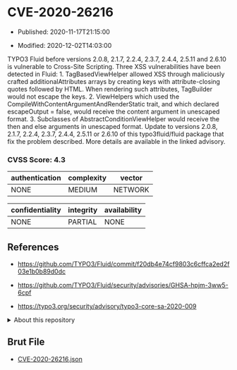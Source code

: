 # CVE-2020-26216

- Published: 2020-11-17T21:15:00

- Modified: 2020-12-02T14:03:00

TYPO3 Fluid before versions 2.0.8, 2.1.7, 2.2.4, 2.3.7, 2.4.4, 2.5.11 and 2.6.10 is vulnerable to Cross-Site Scripting. Three XSS vulnerabilities have been detected in Fluid: 1. TagBasedViewHelper allowed XSS through maliciously crafted additionalAttributes arrays by creating keys with attribute-closing quotes followed by HTML. When rendering such attributes, TagBuilder would not escape the keys. 2. ViewHelpers which used the CompileWithContentArgumentAndRenderStatic trait, and which declared escapeOutput = false, would receive the content argument in unescaped format. 3. Subclasses of AbstractConditionViewHelper would receive the then and else arguments in unescaped format. Update to versions 2.0.8, 2.1.7, 2.2.4, 2.3.7, 2.4.4, 2.5.11 or 2.6.10 of this typo3fluid/fluid package that fix the problem described. More details are available in the linked advisory.

### CVSS Score: **4.3**

| authentication | complexity | vector |
| --- | --- | --- |
| NONE | MEDIUM | NETWORK |

| confidentiality | integrity | availability |
| --- | --- | --- |
| NONE | PARTIAL | NONE |

## References

* https://github.com/TYPO3/Fluid/commit/f20db4e74cf9803c6cffca2ed2f03e1b0b89d0dc

* https://github.com/TYPO3/Fluid/security/advisories/GHSA-hpjm-3ww5-6cpf

* https://typo3.org/security/advisory/typo3-core-sa-2020-009

<details>
<summary>About this repository</summary> 

  This repository is part of the project [Live Hack CVE](https://github.com/Live-Hack-CVE). Main website can be found [www.live-hack.org](https://www.live-hack.org) 
  
  Made by [Sn0wAlice](https://github.com/Sn0wAlice) for the people that care about security and need to have a feed of the latest CVEs. Hope you enjoy it, don't forget to star the repo and follow me on [Twitter](https://twitter.com/Sn0wAlice) and [Github](https://github.com/Sn0wAlice). And that is my [personnal website](https://www.alice-snow.me/)

  - [Home Page](https://github.com/Live-Hack-CVE)
  - [Framework](https://github.com/Live-Hack-CVE/cve-framework)
  - [CVE database](https://github.com/Live-Hack-CVE/full_database)
  - [Changelog](https://github.com/Live-Hack-CVE/Changelog)
</details>

## Brut File

* [CVE-2020-26216.json](https://raw.githubusercontent.com/Live-Hack-CVE/full_database/main/cves/2020/CVE-2020-26216.json)

